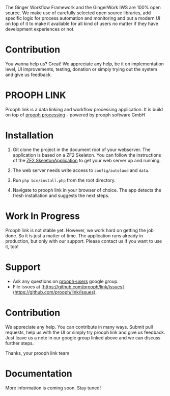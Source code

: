 
The Ginger Workflow Framework and the GingerWork IWS are 100% open source. We make use of carefully selected open source
libraries, add specific logic for process automation and monitoring and put a modern UI on top of it to make
it available for all kind of users no matter if they have development experiences or not.


# Contribution

You wanna help us? Great!
We appreciate any help, be it on implementation level, UI improvements, testing, donation or simply trying out the system and give us feedback.

PROOPH LINK
===========

Prooph link is a data linking and workflow processing application. It is build on top of [prooph processing](https://github.com/prooph/processing) - powered by prooph software GmbH

# Installation

1. Git clone the project in the document root of your webserver. The application is based on a ZF2 Skeleton.
You can follow the instructions of the [ZF2 SkeletonApplication](https://github.com/zendframework/ZendSkeletonApplication#web-server-setup) to get your web server up and running.

2. The web server needs write access to `config/autolaod` and `data`.

3. Run `php bin/install.php` from the root directory.

4. Navigate to prooph link in your browser of choice. The app detects the fresh installation and suggests the next steps.

# Work In Progress

Prooph link is not stable yet. However, we work hard on getting the job done. So it is just a matter of time.
The application runs already in production, but only with our support. Please contact us if you want to use it, too!

# Support

- Ask any questions on [prooph-users](https://groups.google.com/forum/?hl=de#!forum/prooph) google group.
- File issues at [https://github.com/prooph/link/issues](https://github.com/prooph/link/issues).

# Contribution

We appreciate any help. You can contribute in many ways. Submit pull requests, help us with the UI or simply try prooph link
and give us feedback. Just leave us a note in our google group linked above and we can discuss further steps.

Thanks,
your prooph link team

# Documentation

More information is coming soon. Stay tuned!
